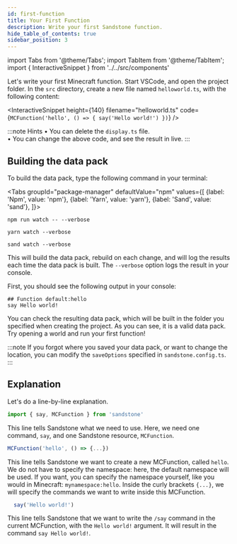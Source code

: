 ```yaml
---
id: first-function
title: Your First Function
description: Write your first Sandstone function.
hide_table_of_contents: true
sidebar_position: 3
---
```


import Tabs from '@theme/Tabs';
import TabItem from '@theme/TabItem';
import { InteractiveSnippet } from '../../src/components'

Let's write your first Minecraft function. Start VSCode, and open the project folder. In the `src` directory, create a new file named `helloworld.ts`, with the following content:

<InteractiveSnippet height={140} filename="helloworld.ts" code={`
MCFunction('hello', () => {
  say('Hello world!')
})
`} />

:::note Hints
• You can delete the `display.ts` file.<br />
• You can change the above code, and see the result in live.
:::

## Building the data pack

To build the data pack, type the following command in your terminal:

<Tabs
  groupId="package-manager"
  defaultValue="npm"
  values={[
    {label: 'Npm', value: 'npm'},
    {label: 'Yarn', value: 'yarn'},
    {label: 'Sand', value: 'sand'},
]}>
<TabItem value="npm">

```batch
npm run watch -- --verbose
```
</TabItem>
<TabItem value="yarn">

```batch
yarn watch --verbose
```
</TabItem>

<TabItem value="sand">

```batch
sand watch --verbose
```
</TabItem>
</Tabs>


This will build the data pack, rebuild on each change, and will log the results each time the data pack is built. The `--verbose` option logs the result in your console.

First, you should see the following output in your console:
```mcfunction
## Function default:hello
say Hello world!
```

You can check the resulting data pack, which will be built in the folder you specified when creating the project. As you can see, it is a valid data pack. Try opening a world and run your first function!

:::note
If you forgot where you saved your data pack, or want to change the location, you can modify the `saveOptions` specified in `sandstone.config.ts`.
:::


## Explanation
Let's do a line-by-line explanation.

```ts
import { say, MCFunction } from 'sandstone'
```
This line tells Sandstone what we need to use. Here, we need one command, `say`, and one Sandstone resource, `MCFunction`.


```ts
MCFunction('hello', () => {...})
```
This line tells Sandstone we want to create a new MCFunction, called `hello`. We do not have to specify the namespace: here, the default namespace will be used. If you want, you can specify the namespace yourself, like you would in Minecraft: `mynamespace:hello`.
Inside the curly brackets `{...}`, we will specify the commands we want to write inside this MCFunction.

```ts
  say('Hello world!')
```
This line tells Sandstone that we want to write the `/say` command in the current MCFunction, with the `Hello world!` argument. It will result in the command `say Hello world!`.


